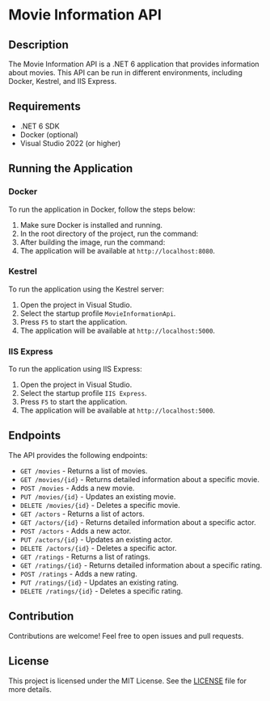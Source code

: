 ﻿# Movie Information API

## Description
The Movie Information API is a .NET 6 application that provides information about movies. This API can be run in different environments, including Docker, Kestrel, and IIS Express.

## Requirements
- .NET 6 SDK
- Docker (optional)
- Visual Studio 2022 (or higher)

## Running the Application

### Docker
To run the application in Docker, follow the steps below:
1. Make sure Docker is installed and running.
2. In the root directory of the project, run the command:
3. After building the image, run the command:
4. The application will be available at `http://localhost:8080`.

### Kestrel
To run the application using the Kestrel server:
1. Open the project in Visual Studio.
2. Select the startup profile `MovieInformationApi`.
3. Press `F5` to start the application.
4. The application will be available at `http://localhost:5000`.

### IIS Express
To run the application using IIS Express:
1. Open the project in Visual Studio.
2. Select the startup profile `IIS Express`.
3. Press `F5` to start the application.
4. The application will be available at `http://localhost:5000`.

## Endpoints
The API provides the following endpoints:
- `GET /movies` - Returns a list of movies.
- `GET /movies/{id}` - Returns detailed information about a specific movie.
- `POST /movies` - Adds a new movie.
- `PUT /movies/{id}` - Updates an existing movie.
- `DELETE /movies/{id}` - Deletes a specific movie.
- `GET /actors` - Returns a list of actors.
- `GET /actors/{id}` - Returns detailed information about a specific actor.
- `POST /actors` - Adds a new actor.
- `PUT /actors/{id}` - Updates an existing actor.
- `DELETE /actors/{id}` - Deletes a specific actor.
- `GET /ratings` - Returns a list of ratings.
- `GET /ratings/{id}` - Returns detailed information about a specific rating.
- `POST /ratings` - Adds a new rating.
- `PUT /ratings/{id}` - Updates an existing rating.
- `DELETE /ratings/{id}` - Deletes a specific rating.

## Contribution
Contributions are welcome! Feel free to open issues and pull requests.

## License
This project is licensed under the MIT License. See the [LICENSE](LICENSE) file for more details.
